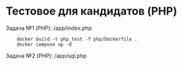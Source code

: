 # Тестовое для кандидатов (PHP)

Задача №1 (PHP): /app/index.php

        docker build -t php_test -f php/Dockerfile .
        docker compose up -d


Задача №2 (PHP): /app/sql.php